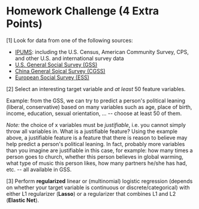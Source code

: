 # Homework Challenge (4 Extra Points)

[1] Look for data from one of the following sources:

- [IPUMS](https://www.ipums.org/): including the U.S. Census, American Community Survey, CPS, and other U.S. and international survey data
- [U.S. General Social Survey (GSS)](http://gss.norc.org/)
- [China General Soical Survey (CGSS)](http://cnsda.ruc.edu.cn/)
- [European Social Survey (ESS)](https://www.europeansocialsurvey.org/)

[2] Select an interesting target variable and *at least* 50 feature variables.

Example: from the GSS, we can try to predict a person's political leaning (liberal, conservative) based on many variables such as age, place of birth, income, education, sexual orientation, ... -- choose at least 50 of them.

*Note:* the choice of x variables must be *justifiable*, i.e. you cannot simply throw all variables in. What is a justifiable feature? Using the example above, a justifiable feature is a feature that there is reason to believe may help predict a person's political leaning. In fact, probably more variables than you imagine are justifiable in this case, for example: how many times a person goes to church, whether this person believes in global warming, what type of music this person likes, how many partners he/she has had, etc. -- all available in GSS.

[3] Perform **regularized** linear or (multinomial) logistic regression (depends on whether your target variable is continuous or discrete/categorical) with either L1 regularizer (**Lasso**) or a regularizer that combines L1 and L2 (**Elastic Net**).
